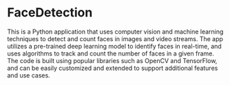 # FaceDetection
This is a Python application that uses computer vision and machine learning techniques to detect and count faces in images and video streams. The app utilizes a pre-trained deep learning model to identify faces in real-time, and uses algorithms to track and count the number of faces in a given frame. The code is built using popular libraries such as OpenCV and TensorFlow, and can be easily customized and extended to support additional features and use cases.
